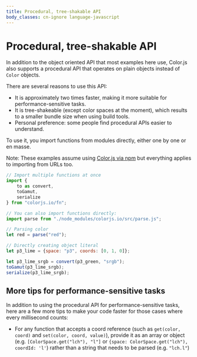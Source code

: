 ```yaml
---
title: Procedural, tree-shakable API
body_classes: cn-ignore language-javascript
---
```


# Procedural, tree-shakable API

In addition to the object oriented API that most examples here use, Color.js also supports a procedural API
that operates on plain objects instead of `Color` objects.

There are several reasons to use this API:

- It is approximately two times faster, making it more suitable for performance-sensitive tasks.
- It is tree-shakeable (except color spaces at the moment), which results to a smaller bundle size when using build tools.
- Personal preference: some people find procedural APIs easier to understand.

To use it, you import functions from modules directly, either one by one or en masse.

Note: These examples assume using [Color.js via npm](https://npmjs.com/package/colorjs.io)
but everything applies to importing from URLs too.

```js
// Import multiple functions at once
import {
	to as convert,
	toGamut,
	serialize
} from "colorjs.io/fn";

// You can also import functions directly:
import parse from "./node_modules/colorjs.io/src/parse.js";

// Parsing color
let red = parse("red");

// Directly creating object literal
let p3_lime = {space: "p3", coords: [0, 1, 0]};

let p3_lime_srgb = convert(p3_green, "srgb");
toGamut(p3_lime_srgb);
serialize(p3_lime_srgb);
```

## More tips for performance-sensitive tasks

In addition to using the procedural API for performance-sensitive tasks,
here are a few more tips to make your code faster for those cases where every millisecond counts:

- For any function that accepts a coord reference (such as `get(color, coord)` and `set(color, coord, value)`),
provide it as an array or object (e.g. `[ColorSpace.get("lch"), "l"]` or `{space: ColorSpace.get("lch"), coordId: 'l'`)
rather than a string that needs to be parsed (e.g. `"lch.l"`)